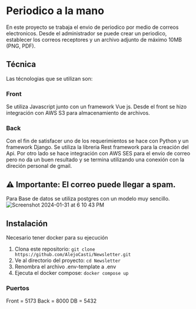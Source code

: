 # Periodico a la mano

En este proyecto se trabaja el envio de periodico por medio de correos electronicos. Desde el administrador se puede crear un periodico, establecer los correos receptores y un archivo adjunto de máximo 10MB (PNG, PDF).

## Técnica

Las técnologias que se utilizan son:
### Front
Se utiliza Javascript junto con un framework Vue js. Desde el front se hizo integración con AWS S3 para almacenamiento de archivos.

### Back
Con el fin de satisfacer uno de los requerimientos se hace con Python y un framework Django.
Se utiliza la libreria Rest framework para la creación del Api. Por otro lado se hace integración con AWS SES para el envío de correo pero no da un buen resultado y se termina utilizando una conexión con la direción personal de gmail.
## :warning: Importante: El correo puede llegar a spam.

Para Base de datos se utiliza postgres con un modelo muy sencillo.
![Screenshot 2024-01-31 at 6 10 43 PM](https://github.com/AlejoCasti/Newsletter/assets/37104762/65183f0e-4320-42bf-a58a-f1181146bf2b)

## Instalación
Necesario tener docker para su ejecución

1. Clona este repositorio: `git clone https://github.com/AlejoCasti/Newsletter.git`
2. Ve al directorio del proyecto: `cd Newsletter`
3. Renombra el archivo .env-template a .env
4. Ejecuta el docker compose: `docker compose up`

### Puertos
Front = 5173
Back = 8000
DB = 5432
